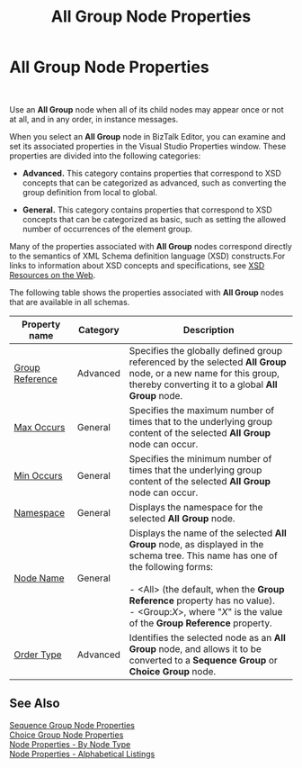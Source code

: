 ﻿---
title: All Group Node Properties
TOCTitle: All Group Node Properties
ms:assetid: b030e1b7-2bc5-4204-a541-0dd2cca0d202
ms:mtpsurl: https://msdn.microsoft.com/en-us/library/Aa578115(v=BTS.80)
ms:contentKeyID: 51530572
ms.date: 08/30/2017
mtps_version: v=BTS.80
---

# All Group Node Properties

 

Use an **All Group** node when all of its child nodes may appear once or not at all, and in any order, in instance messages.

When you select an **All Group** node in BizTalk Editor, you can examine and set its associated properties in the Visual Studio Properties window. These properties are divided into the following categories:

  - **Advanced.** This category contains properties that correspond to XSD concepts that can be categorized as advanced, such as converting the group definition from local to global.

  - **General.** This category contains properties that correspond to XSD concepts that can be categorized as basic, such as setting the allowed number of occurrences of the element group.

Many of the properties associated with **All Group** nodes correspond directly to the semantics of XML Schema definition language (XSD) constructs.For links to information about XSD concepts and specifications, see [XSD Resources on the Web](https://msdn.microsoft.com/library/aa547363\(v=bts.80\)).

The following table shows the properties associated with **All Group** nodes that are available in all schemas.

<table>
<thead>
<tr class="header">
<th>Property name</th>
<th>Category</th>
<th>Description</th>
</tr>
</thead>
<tbody>
<tr class="odd">
<td><a href="group-reference-node-property-of-all-schemas.md">Group Reference</a></td>
<td>Advanced</td>
<td>Specifies the globally defined group referenced by the selected <strong>All Group</strong> node, or a new name for this group, thereby converting it to a global <strong>All Group</strong> node.</td>
</tr>
<tr class="even">
<td><a href="max-occurs-node-property-of-all-schemas.md">Max Occurs</a></td>
<td>General</td>
<td>Specifies the maximum number of times that to the underlying group content of the selected <strong>All Group</strong> node can occur.</td>
</tr>
<tr class="odd">
<td><a href="min-occurs-node-property-of-all-schemas.md">Min Occurs</a></td>
<td>General</td>
<td>Specifies the minimum number of times that the underlying group content of the selected <strong>All Group</strong> node can occur.</td>
</tr>
<tr class="even">
<td><a href="namespace-node-property-of-all-schemas.md">Namespace</a></td>
<td>General</td>
<td>Displays the namespace for the selected <strong>All Group</strong> node.</td>
</tr>
<tr class="odd">
<td><a href="node-name-node-property-of-all-schemas.md">Node Name</a></td>
<td>General</td>
<td>Displays the name of the selected <strong>All Group</strong> node, as displayed in the schema tree. This name has one of the following forms:<br />
<br />
- &lt;All&gt; (the default, when the <strong>Group Reference</strong> property has no value).<br />
- &lt;Group:<em>X</em>&gt;, where &quot;<em>X</em>&quot; is the value of the <strong>Group Reference</strong> property.</td>
</tr>
<tr class="even">
<td><a href="order-type-node-property-of-all-schemas.md">Order Type</a></td>
<td>Advanced</td>
<td>Identifies the selected node as an <strong>All Group</strong> node, and allows it to be converted to a <strong>Sequence Group</strong> or <strong>Choice Group</strong> node.</td>
</tr>
</tbody>
</table>


## See Also

[Sequence Group Node Properties](sequence-group-node-properties.md)  
[Choice Group Node Properties](choice-group-node-properties.md)  
[Node Properties - By Node Type](node-properties-by-node-type.md)  
[Node Properties - Alphabetical Listings](node-properties-alphabetical-listings.md)

